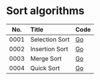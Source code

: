 # Sort algorithms

| No.  | Title            | Code                  |
|:----:|:-----------------|:----------------------|
| 0001 | Selection Sort   | [Go](selection.go)    |
| 0002 | Insertion Sort   | [Go](insertion.go)    |
| 0003 | Merge Sort       | [Go](merge.go)        |
| 0004 | Quick Sort       | [Go](quick.go)        |


